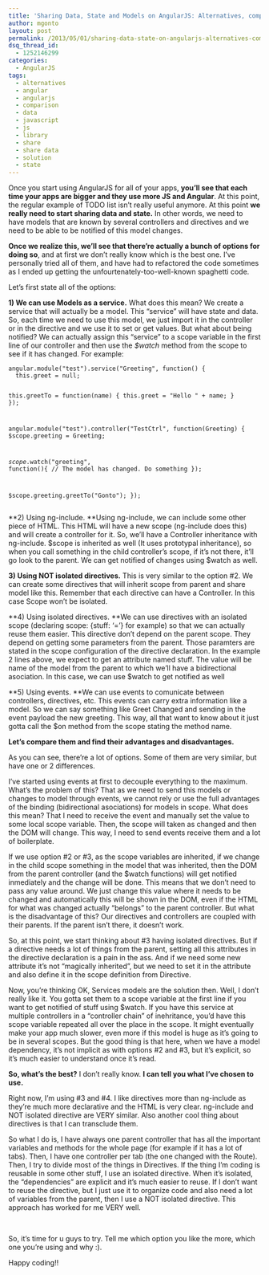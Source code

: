 ```yaml
---
title: 'Sharing Data, State and Models on AngularJS: Alternatives, comparison and my solution'
author: mgonto
layout: post
permalink: /2013/05/01/sharing-data-state-on-angularjs-alternatives-comparison-and-my-solution/
dsq_thread_id:
  - 1252146299
categories:
  - AngularJS
tags:
  - alternatives
  - angular
  - angularjs
  - comparison
  - data
  - javascript
  - js
  - library
  - share
  - share data
  - solution
  - state
---
```

Once you start using AngularJS for all of your apps, **you&#8217;ll see that each time your apps are bigger and they use more JS and Angular**. At this point, the regular example of TODO list isn&#8217;t really useful anymore. At this point **we really need to start sharing data and state.** In other words, we need to have models that are known by several controllers and directives and we need to be able to be notified of this model changes.

**Once we realize this, we&#8217;ll see that there&#8217;re actually a bunch of options for doing so**, and at first we don&#8217;t really know which is the best one. I&#8217;ve personally tried all of them, and have had to refactored the code sometimes as I ended up getting the unfourtenately-too-well-known spaghetti code.

Let&#8217;s first state all of the options:

**1) We can use Models as a service.** What does this mean? We create a service that will actually be a model. This &#8220;service&#8221; will have state and data. So, each time we need to use this model, we just import it in the controller or in the directive and we use it to set or get values. But what about being notified? We can actually assign this &#8220;service&#8221; to a scope variable in the first line of our controller and then use the *$watch* method from the scope to see if it has changed. For example:

<noscript>
  <pre><code class="language-javascript javascript">angular.module("test").service("Greeting", function() {
  this.greet = null;
  
  this.greetTo = function(name) {
    this.greet = "Hello " + name;
  }
});

angular.module("test").controller("TestCtrl", function(Greeting) {
  $scope.greeting = Greeting;
  
  $scope.$watch("greeting", function(){
    // The model has changed. Do something
  });
  
  $scope.greeting.greetTo("Gonto");
});</code></pre>
</noscript>

**2) Using ng-include. **Using ng-include, we can include some other piece of HTML. This HTML will have a new scope (ng-include does this) and will create a controller for it. So, we&#8217;ll have a Controller inheritance with ng-include. $scope is inherited as well (It uses prototypal inheritance), so when you call something in the child controller&#8217;s scope, if it&#8217;s not there, it&#8217;ll go look to the parent. We can get notified of changes using $watch as well.

**3) Using NOT isolated directives.** This is very similar to the option #2. We can create some directives that will inherit scope from parent and share model like this. Remember that each directive can have a Controller. In this case Scope won&#8217;t be isolated.

**4) Using isolated directives. **We can use directives with an isolated scope (declaring scope: {stuff: &#8216;=&#8217;} for example) so that we can actually reuse them easier. This directive don&#8217;t depend on the parent scope. They depend on getting some parameters from the parent. Those paramters are stated in the scope configuration of the directive declaration. In the example 2 lines above, we expect to get an attribute named stuff. The value will be name of the model from the parent to which we&#8217;ll have a bidirectional asociation. In this case, we can use $watch to get notified as well

**5) Using events. **We can use events to comunicate between controllers, directives, etc. This events can carry extra information like a model. So we can say something like Greet Changed and sending in the event payload the new greeting. This way, all that want to know about it just gotta call the $on method from the scope stating the method name.

**Let&#8217;s compare them and find their advantages and disadvantages.**

As you can see, there&#8217;re a lot of options. Some of them are very similar, but have one or 2 differences.

I&#8217;ve started using events at first to decouple everything to the maximum. What&#8217;s the problem of this? That as we need to send this models or changes to model through events, we cannot rely or use the full advantages of the binding (bidirectional asociations) for models in scope. What does this mean? That I need to receive the event and manually set the value to some local scope variable. Then, the scope will taken as changed and then the DOM will change. This way, I need to send events receive them and a lot of boilerplate.

If we use option #2 or #3, as the scope variables are inherited, if we change in the child scope something in the model that was inherited, then the DOM from the parent controller (and the $watch functions) will get notified inmediately and the change will be done. This means that we don&#8217;t need to pass any value around. We just change this value where it needs to be changed and automatically this will be shown in the DOM, even if the HTML for what was changed actually &#8220;belongs&#8221; to the parent controller. But what is the disadvantage of this? Our directives and controllers are coupled with their parents. If the parent isn&#8217;t there, it doesn&#8217;t work.

So, at this point, we start thinking about #3 having isolated directives. But if a directive needs a lot of things from the parent, setting all this attributes in the directive declaration is a pain in the ass. And if we need some new attribute it&#8217;s not &#8220;magically inherited&#8221;, but we need to set it in the attribute and also define it in the scope definition from Directive.

Now, you&#8217;re thinking OK, Services models are the solution then. Well, I don&#8217;t really like it. You gotta set them to a scope variable at the first line if you want to get notified of stuff using $watch. If you have this service at multiple controllers in a &#8220;controller chain&#8221; of inehritance, you&#8217;d have this scope variable repeated all over the place in the scope. It might eventually make your app much slower, even more if this model is huge as it&#8217;s going to be in several scopes. But the good thing is that here, when we have a model dependency, it&#8217;s not implicit as with options #2 and #3, but it&#8217;s explicit, so it&#8217;s much easier to understand once it&#8217;s read.

**So, what&#8217;s the best?** I don&#8217;t really know. **I can tell you what I&#8217;ve chosen to use.**

Right now, I&#8217;m using #3 and #4. I like directives more than ng-include as they&#8217;re much more declarative and the HTML is very clear. ng-include and NOT isolated directive are VERY similar. Also another cool thing about directives is that I can transclude them.

So what I do is, I have always one parent controller that has all the important variables and methods for the whole page (for example if it has a lot of tabs). Then, I have one controller per tab (the one changed with the Route). Then, I try to divide most of the things in Directives. If the thing I&#8217;m coding is reusable in some other stuff, I use an isolated directive. When it&#8217;s isolated, the &#8220;dependencies&#8221; are explicit and it&#8217;s much easier to reuse. If I don&#8217;t want to reuse the directive, but I just use it to organize code and also need a lot of variables from the parent, then I use a NOT isolated directive. This approach has worked for me VERY well.

&nbsp;

So, it&#8217;s time for u guys to try. Tell me which option you like the more, which one you&#8217;re using and why :).

Happy coding!!